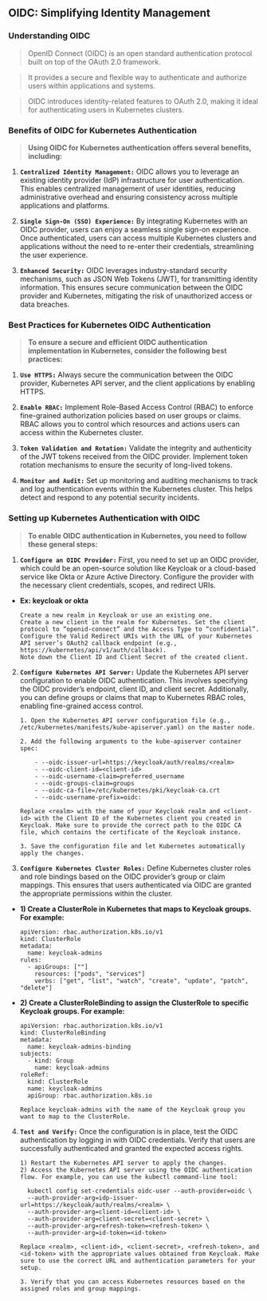 ## OIDC: Simplifying Identity Management

### Understanding OIDC

> OpenID Connect (OIDC) is an open standard authentication protocol built on top of the OAuth 2.0 framework. 

> It provides a secure and flexible way to authenticate and authorize users within applications and systems. 

>OIDC introduces identity-related features to OAuth 2.0, making it ideal for authenticating users in Kubernetes clusters.

### Benefits of OIDC for Kubernetes Authentication

> **Using OIDC for Kubernetes authentication offers several benefits, including:**

1) **`Centralized Identity Management:`** OIDC allows you to leverage an existing identity provider (IdP) infrastructure for user authentication. This enables centralized management of user identities, reducing administrative overhead and ensuring consistency across multiple applications and platforms.

2) **`Single Sign-On (SSO) Experience:`** By integrating Kubernetes with an OIDC provider, users can enjoy a seamless single sign-on experience. Once authenticated, users can access multiple Kubernetes clusters and applications without the need to re-enter their credentials, streamlining the user experience.

3) **`Enhanced Security:`** OIDC leverages industry-standard security mechanisms, such as JSON Web Tokens (JWT), for transmitting identity information. This ensures secure communication between the OIDC provider and Kubernetes, mitigating the risk of unauthorized access or data breaches.

### Best Practices for Kubernetes OIDC Authentication

> **To ensure a secure and efficient OIDC authentication implementation in Kubernetes, consider the following best practices:**

1) **`Use HTTPS:`** Always secure the communication between the OIDC provider, Kubernetes API server, and the client applications by enabling HTTPS.

2) **`Enable RBAC:`** Implement Role-Based Access Control (RBAC) to enforce fine-grained authorization policies based on user groups or claims. RBAC allows you to control which resources and actions users can access within the Kubernetes cluster.

3) **`Token Validation and Rotation:`** Validate the integrity and authenticity of the JWT tokens received from the OIDC provider. Implement token rotation mechanisms to ensure the security of long-lived tokens.

4) **`Monitor and Audit:`** Set up monitoring and auditing mechanisms to track and log authentication events within the Kubernetes cluster. This helps detect and respond to any potential security incidents.

### Setting up Kubernetes Authentication with OIDC

> **To enable OIDC authentication in Kubernetes, you need to follow these general steps:**

1) **`Configure an OIDC Provider:`** First, you need to set up an OIDC provider, which could be an open-source solution like Keycloak or a cloud-based service like Okta or Azure Active Directory. Configure the provider with the necessary client credentials, scopes, and redirect URIs.
  * **Ex: keycloak or okta**
    ```
    Create a new realm in Keycloak or use an existing one.
    Create a new client in the realm for Kubernetes. Set the client protocol to “openid-connect” and the Access Type to “confidential”.
    Configure the Valid Redirect URIs with the URL of your Kubernetes API server’s OAuth2 callback endpoint (e.g., https://kubernetes/api/v1/auth/callback).
    Note down the Client ID and Client Secret of the created client.
    ```  

2) **`Configure Kubernetes API Server:`** Update the Kubernetes API server configuration to enable OIDC authentication. This involves specifying the OIDC provider’s endpoint, client ID, and client secret. Additionally, you can define groups or claims that map to Kubernetes RBAC roles, enabling fine-grained access control.

    ```
    1. Open the Kubernetes API server configuration file (e.g., /etc/kubernetes/manifests/kube-apiserver.yaml) on the master node.

    2. Add the following arguments to the kube-apiserver container spec:
    ```
    ```
        - --oidc-issuer-url=https://keycloak/auth/realms/<realm>
        - --oidc-client-id=<client-id>
        - --oidc-username-claim=preferred_username
        - --oidc-groups-claim=groups
        - --oidc-ca-file=/etc/kubernetes/pki/keycloak-ca.crt
        - --oidc-username-prefix=oidc:
    ```
    ```
    Replace <realm> with the name of your Keycloak realm and <client-id> with the Client ID of the Kubernetes client you created in Keycloak. Make sure to provide the correct path to the OIDC CA file, which contains the certificate of the Keycloak instance.

    3. Save the configuration file and let Kubernetes automatically apply the changes.
    ```
3) **`Configure Kubernetes Cluster Roles:`** Define Kubernetes cluster roles and role bindings based on the OIDC provider’s group or claim mappings. This ensures that users authenticated via OIDC are granted the appropriate permissions within the cluster.

  * **1) Create a ClusterRole in Kubernetes that maps to Keycloak groups. For example:**
    ```
    apiVersion: rbac.authorization.k8s.io/v1
    kind: ClusterRole
    metadata:
      name: keycloak-admins
    rules:
      - apiGroups: [""]
        resources: ["pods", "services"]
        verbs: ["get", "list", "watch", "create", "update", "patch", "delete"]
    ```
  * **2) Create a ClusterRoleBinding to assign the ClusterRole to specific Keycloak groups. For example:**
    ```
    apiVersion: rbac.authorization.k8s.io/v1
    kind: ClusterRoleBinding
    metadata:
      name: keycloak-admins-binding
    subjects:
      - kind: Group
        name: keycloak-admins
    roleRef:
      kind: ClusterRole
      name: keycloak-admins
      apiGroup: rbac.authorization.k8s.io
    ```
    ```
    Replace keycloak-admins with the name of the Keycloak group you want to map to the ClusterRole.
    ```

4) **`Test and Verify:`** Once the configuration is in place, test the OIDC authentication by logging in with OIDC credentials. Verify that users are successfully authenticated and granted the expected access rights.

   ```
   1) Restart the Kubernetes API server to apply the changes.
   2) Access the Kubernetes API server using the OIDC authentication flow. For example, you can use the kubectl command-line tool:
   ```
   ```
     kubectl config set-credentials oidc-user --auth-provider=oidc \
     --auth-provider-arg=idp-issuer-url=https://keycloak/auth/realms/<realm> \
     --auth-provider-arg=client-id=<client-id> \
     --auth-provider-arg=client-secret=<client-secret> \
     --auth-provider-arg=refresh-token=<refresh-token> \
     --auth-provider-arg=id-token=<id-token>
   ```
   ```
   Replace <realm>, <client-id>, <client-secret>, <refresh-token>, and <id-token> with the appropriate values obtained from Keycloak. Make sure to use the correct URL and authentication parameters for your setup.

   3. Verify that you can access Kubernetes resources based on the assigned roles and group mappings.
   ```